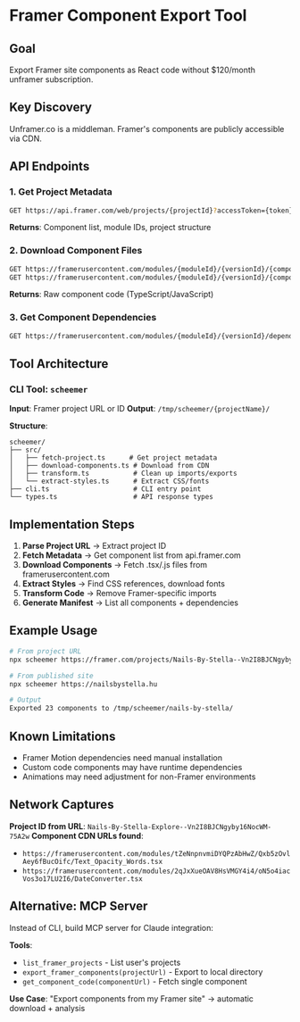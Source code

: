 # Framer Component Export Tool

## Goal
Export Framer site components as React code without $120/month unframer subscription.

## Key Discovery
Unframer.co is a middleman. Framer's components are publicly accessible via CDN.

## API Endpoints

### 1. Get Project Metadata
```bash
GET https://api.framer.com/web/projects/{projectId}?accessToken={token}&includeUsageData=true
```
**Returns**: Component list, module IDs, project structure

### 2. Download Component Files
```bash
GET https://framerusercontent.com/modules/{moduleId}/{versionId}/{componentName}.tsx
GET https://framerusercontent.com/modules/{moduleId}/{versionId}/{componentName}.js
```
**Returns**: Raw component code (TypeScript/JavaScript)

### 3. Get Component Dependencies
```bash
GET https://framerusercontent.com/modules/{moduleId}/{versionId}/dependencies.json
```

## Tool Architecture

### CLI Tool: `scheemer`

**Input**: Framer project URL or ID
**Output**: `/tmp/scheemer/{projectName}/`

**Structure**:
```
scheemer/
├── src/
│   ├── fetch-project.ts      # Get project metadata
│   ├── download-components.ts # Download from CDN
│   ├── transform.ts           # Clean up imports/exports
│   └── extract-styles.ts      # Extract CSS/fonts
├── cli.ts                     # CLI entry point
└── types.ts                   # API response types
```

## Implementation Steps

1. **Parse Project URL** → Extract project ID
2. **Fetch Metadata** → Get component list from api.framer.com
3. **Download Components** → Fetch .tsx/.js files from framerusercontent.com
4. **Extract Styles** → Find CSS references, download fonts
5. **Transform Code** → Remove Framer-specific imports
6. **Generate Manifest** → List all components + dependencies

## Example Usage

```bash
# From project URL
npx scheemer https://framer.com/projects/Nails-By-Stella--Vn2I8BJCNgyby16NocWM

# From published site
npx scheemer https://nailsbystella.hu

# Output
Exported 23 components to /tmp/scheemer/nails-by-stella/
```

## Known Limitations

- Framer Motion dependencies need manual installation
- Custom code components may have runtime dependencies
- Animations may need adjustment for non-Framer environments

## Network Captures

**Project ID from URL**: `Nails-By-Stella-Explore--Vn2I8BJCNgyby16NocWM-75A2w`
**Component CDN URLs found**:
- `https://framerusercontent.com/modules/tZeNnpnvmiDYQPzAbHwZ/Qxb5zOvlAey6fBucOifc/Text_Opacity_Words.tsx`
- `https://framerusercontent.com/modules/2qJxXueOAV8HsVMGY4i4/oN5o4iacVos3o17LU2I6/DateConverter.tsx`

## Alternative: MCP Server

Instead of CLI, build MCP server for Claude integration:

**Tools**:
- `list_framer_projects` - List user's projects
- `export_framer_components(projectUrl)` - Export to local directory
- `get_component_code(componentUrl)` - Fetch single component

**Use Case**: "Export components from my Framer site" → automatic download + analysis
